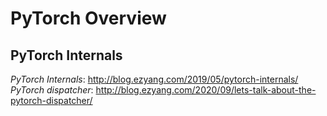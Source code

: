 # PyTorch Overview

## PyTorch Internals
*PyTorch Internals*: http://blog.ezyang.com/2019/05/pytorch-internals/
*PyTorch dispatcher*: http://blog.ezyang.com/2020/09/lets-talk-about-the-pytorch-dispatcher/
